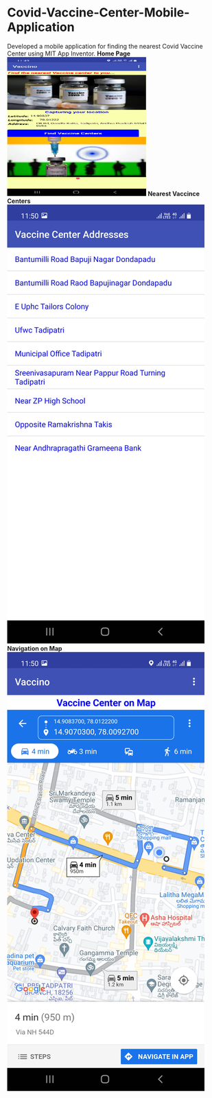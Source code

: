 # Covid-Vaccine-Center-Mobile-Application
Developed a mobile application for finding the nearest Covid Vaccine Center using MIT App Inventor.
**Home Page**
<img src="HomePage.jpg" width="324" height="324">
**Nearest Vaccince Centers**
![image](VaccineCenters.jpg)
**Navigation on Map**
![image](MapNavigation.jpg)
